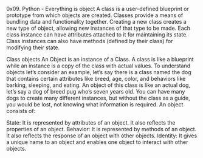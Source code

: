 0x09. Python - Everything is object
A class is a user-defined blueprint or prototype from which objects are created. Classes provide a means of bundling data and functionality together. Creating a new class creates a new type of object, allowing new instances of that type to be made. Each class instance can have attributes attached to it for maintaining its state. Class instances can also have methods (defined by their class) for modifying their state.

Class objects
An Object is an instance of a Class. A class is like a blueprint while an instance is a copy of the class with actual values. To understand objects let’s consider an example, let’s say there is a class named the dog that contains certain attributes like breed, age, color, and behaviors like barking, sleeping, and eating. An object of this class is like an actual dog, let’s say a dog of breed pug who’s seven years old. You can have many dogs to create many different instances, but without the class as a guide, you would be lost, not knowing what information is required. An object consists of:

State: It is represented by attributes of an object. It also reflects the properties of an object.
Behavior: It is represented by methods of an object. It also reflects the response of an object with other objects.
Identity: It gives a unique name to an object and enables one object to interact with other objects.

